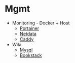 # Mgmt
* Monitoring - Docker + Host
    * [Portainer](https://www.portainer.io/)
    * [Netdata](https://www.netdata.cloud/)
    * [Caddy](https://hub.docker.com/r/caddy/caddy)
* Wiki
    * [Mysql](https://www.mysql.com/)
    * [Bookstack](https://www.bookstackapp.com/)
